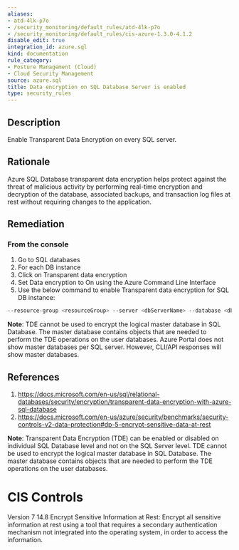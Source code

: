 ```yaml
---
aliases:
- atd-4lk-p7o
- /security_monitoring/default_rules/atd-4lk-p7o
- /security_monitoring/default_rules/cis-azure-1.3.0-4.1.2
disable_edit: true
integration_id: azure.sql
kind: documentation
rule_category:
- Posture Management (Cloud)
- Cloud Security Management
source: azure.sql
title: Data encryption on SQL Database Server is enabled
type: security_rules
---
```


## Description

Enable Transparent Data Encryption on every SQL server.

## Rationale

Azure SQL Database transparent data encryption helps protect against the threat of malicious activity by performing real-time encryption and decryption of the database, associated backups, and transaction log files at rest without requiring changes to the application.

## Remediation

### From the console

1. Go to SQL databases
2. For each DB instance
3. Click on Transparent data encryption
4. Set Data encryption to On using the Azure Command Line Interface
5. Use the below command to enable Transparent data encryption for SQL DB instance:

  ```bash
  --resource-group <resourceGroup> --server <dbServerName> --database <dbName> --status
  ```

  **Note**: TDE cannot be used to encrypt the logical master database in SQL Database. The master database contains objects that are needed to perform the TDE operations on the user databases. Azure Portal does not show master databases per SQL server. However, CLI/API responses will show master databases.

## References

1. https://docs.microsoft.com/en-us/sql/relational-databases/security/encryption/transparent-data-encryption-with-azure-sql-database
2. https://docs.microsoft.com/en-us/azure/security/benchmarks/security-controls-v2-data-protection#dp-5-encrypt-sensitive-data-at-rest

**Note**: Transparent Data Encryption (TDE) can be enabled or disabled on individual SQL Database level and not on the SQL Server level. TDE cannot be used to encrypt the logical master database in SQL Database. The master database contains objects that are needed to perform the TDE operations on the user databases.

# CIS Controls

Version 7 14.8 Encrypt Sensitive Information at Rest: Encrypt all sensitive information at rest using a tool that requires a secondary authentication mechanism not integrated into the operating system, in order to access the information.
